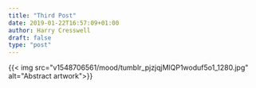 ```yaml
---
title: "Third Post"
date: 2019-01-22T16:57:09+01:00
author: Harry Cresswell
draft: false
type: "post"
---
```


{{< img src="v1548706561/mood/tumblr_pjzjqjMlQP1woduf5o1_1280.jpg" alt="Abstract artwork">}}